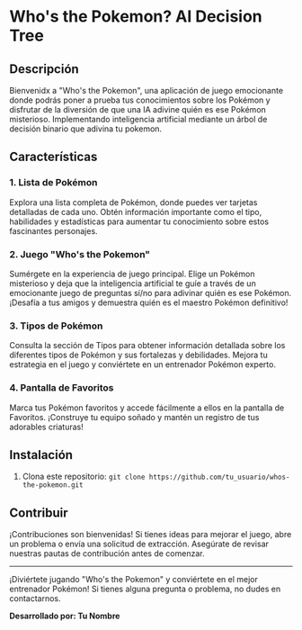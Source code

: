# Who's the Pokemon? AI Decision Tree

## Descripción

Bienvenidx a "Who's the Pokemon", una aplicación de juego emocionante donde podrás poner a prueba tus conocimientos sobre los Pokémon y disfrutar de la diversión de que una IA adivine quién es ese Pokémon misterioso. Implementando inteligencia artificial mediante un árbol de decisión binario que adivina tu pokemon.

## Características

### 1. Lista de Pokémon

Explora una lista completa de Pokémon, donde puedes ver tarjetas detalladas de cada uno. Obtén información importante como el tipo, habilidades y estadísticas para aumentar tu conocimiento sobre estos fascinantes personajes.

### 2. Juego "Who's the Pokemon"

Sumérgete en la experiencia de juego principal. Elige un Pokémon misterioso y deja que la inteligencia artificial te guíe a través de un emocionante juego de preguntas sí/no para adivinar quién es ese Pokémon. ¡Desafía a tus amigos y demuestra quién es el maestro Pokémon definitivo!

### 3. Tipos de Pokémon

Consulta la sección de Tipos para obtener información detallada sobre los diferentes tipos de Pokémon y sus fortalezas y debilidades. Mejora tu estrategia en el juego y conviértete en un entrenador Pokémon experto.

### 4. Pantalla de Favoritos

Marca tus Pokémon favoritos y accede fácilmente a ellos en la pantalla de Favoritos. ¡Construye tu equipo soñado y mantén un registro de tus adorables criaturas!

## Instalación

1. Clona este repositorio: `git clone https://github.com/tu_usuario/whos-the-pokemon.git`


## Contribuir

¡Contribuciones son bienvenidas! Si tienes ideas para mejorar el juego, abre un problema o envía una solicitud de extracción. Asegúrate de revisar nuestras pautas de contribución antes de comenzar.



---

¡Diviértete jugando "Who's the Pokemon" y conviértete en el mejor entrenador Pokémon! Si tienes alguna pregunta o problema, no dudes en contactarnos.

**Desarrollado por: Tu Nombre**

